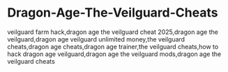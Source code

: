 # Dragon-Age-The-Veilguard-Cheats
veilguard farm hack,dragon age the veilguard cheat 2025,dragon age the veilguard,dragon age veilguard unlimited money,the veilguard cheats,dragon age cheats,dragon age trainer,the veilguard cheats,how to hack dragon age veilguard,dragon age the veilguard mods,dragon age the veilguard cheats
